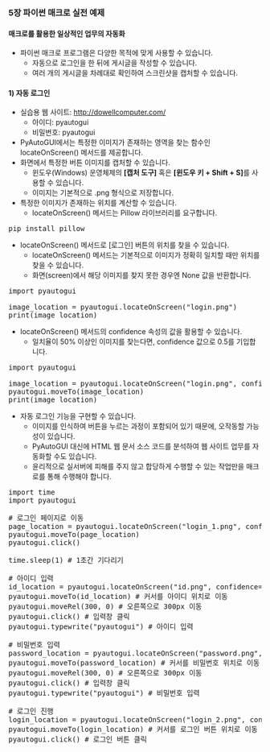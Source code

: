 ### 5장 파이썬 매크로 실전 예제

#### 매크로를 활용한 일상적인 업무의 자동화

* 파이썬 매크로 프로그램은 다양한 목적에 맞게 사용할 수 있습니다.
    * 자동으로 로그인을 한 뒤에 게시글을 작성할 수 있습니다.
    * 여러 개의 게시글을 차례대로 확인하여 스크린샷을 캡처할 수 있습니다.

#### 1) 자동 로그인

* 실습용 웹 사이트: http://dowellcomputer.com/
    * 아이디: pyautogui
    * 비밀번호: pyautogui
* PyAutoGUI에서는 특정한 이미지가 존재하는 영역을 찾는 함수인 locateOnScreen() 메서드를 제공합니다.
* 화면에서 특정한 버튼 이미지를 캡처할 수 있습니다.
    * 윈도우(Windows) 운영체제의 <b>[캡처 도구]</b> 혹은 <b>[윈도우 키 + Shift + S]</b>를 사용할 수 있습니다.
    * 이미지는 기본적으로 .png 형식으로 저장합니다.
* 특정한 이미지가 존재하는 위치를 계산할 수 있습니다.
    * locateOnScreen() 메서드는 Pillow 라이브러리를 요구합니다.
<pre>
pip install pillow 
</pre>
* locateOnScreen() 메서드로 [로그인] 버튼의 위치를 찾을 수 있습니다.
    * locateOnScreen() 메서드는 기본적으로 이미지가 정확히 일치할 때만 위치를 찾을 수 있습니다.
    * 화면(screen)에서 해당 이미지를 찾지 못한 경우엔 None 값을 반환합니다.
<pre>
import pyautogui

image_location = pyautogui.locateOnScreen("login.png")
print(image_location)
</pre>
* locateOnScreen() 메서드의 confidence 속성의 값을 활용할 수 있습니다.
    * 일치율이 50% 이상인 이미지를 찾는다면, confidence 값으로 0.5를 기입합니다.
<pre>
import pyautogui

image_location = pyautogui.locateOnScreen("login.png", confidence=0.5)
pyautogui.moveTo(image_location)
print(image_location)
</pre>

* 자동 로그인 기능을 구현할 수 있습니다.
     * 이미지를 인식하여 버튼을 누르는 과정이 포함되어 있기 때문에, 오작동할 가능성이 있습니다.
     * PyAutoGUI 대신에 HTML 웹 문서 소스 코드를 분석하여 웹 사이트 업무를 자동화할 수도 있습니다.
     * 윤리적으로 실서버에 피해를 주지 않고 합당하게 수행할 수 있는 작업만을 매크로를 통해 수행해야 합니다.

<pre>
import time
import pyautogui

# 로그인 페이지로 이동
page_location = pyautogui.locateOnScreen("login_1.png", confidence=0.5)
pyautogui.moveTo(page_location)
pyautogui.click()

time.sleep(1) # 1초간 기다리기

# 아이디 입력
id_location = pyautogui.locateOnScreen("id.png", confidence=0.6)
pyautogui.moveTo(id_location) # 커서를 아이디 위치로 이동
pyautogui.moveRel(300, 0) # 오른쪽으로 300px 이동
pyautogui.click() # 입력창 클릭
pyautogui.typewrite("pyautogui") # 아이디 입력

# 비밀번호 입력
password_location = pyautogui.locateOnScreen("password.png", confidence=0.6)
pyautogui.moveTo(password_location) # 커서를 비밀번호 위치로 이동
pyautogui.moveRel(300, 0) # 오른쪽으로 300px 이동
pyautogui.click() # 입력창 클릭
pyautogui.typewrite("pyautogui") # 비밀번호 입력

# 로그인 진행
login_location = pyautogui.locateOnScreen("login_2.png", confidence=0.6)
pyautogui.moveTo(login_location) # 커서를 로그인 버튼 위치로 이동
pyautogui.click() # 로그인 버튼 클릭
</pre>
